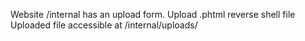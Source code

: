 Website /internal has an upload form.
Upload .phtml reverse shell file
Uploaded file accessible at /internal/uploads/